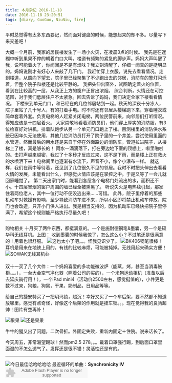 ```yaml
---
title: 本月杂记 2016-11-18
date: 2016-11-18 23:20:51
tags: [diary, GuoGuo, NiuNiu, fire]
---
```

平时总觉得有太多东西要记，然而面对键盘的时候，能想起来的却不多。尽量写下来交差吧！

大概一个月前，我家的居民楼发生了一场小火灾，在凌晨3点的时候。
我先是在迷糊中听到果果不停的朝着门口大叫，楼道有频繁的紧急的脚步声。妈妈大声叫醒了我，说可能着火了，你闻闻是不是有烟味？我立刻清醒了，仔细一闻真的是挺明显的。妈妈说刚才有好心人来敲了几下门。
我赶忙穿上衣服，说先去看看情况。走到楼道，从窗向下望去，院子里已经聚集了不少跑出去的邻居，消防车的警灯闪烁着，但整个院子和楼还是比较平静的。
我把头伸出窗外，试图确定着火的位置，看到在比较高的一层，从我正上方的窗户正冒出浓烟。
综合判断，火情还在可控范围，对于我们低层住户不太紧急。回去告诉了妈妈，我们决定全家下楼看看情况。
下楼来到单元门口，和已经在的几位邻居站到一起。秋天的深夜十分冻人，院子里站了几十号人，有的打着手电。时不时还有邻居从楼梯跑下来，穿着睡衣或简单套着外套。负责电梯的人赶紧关闭电梯，两位民警前来，向邻居们打听情况。得知应该是十四层着火。
大家崇敬地看着消防员们，他们穿上厚实的消防服，有3位检查好对讲机，排着队跑步从另一个单元门口跑上了楼。目测楼里的消防供水系统已因年久无法使用，其他几位消防员打开了院子里的一个井盖，尝试使用里面的水管道。然而最后的用水还是来自于停在外面路边的消防车，管道拉进院子，从楼梯上了楼，真是够长的！
雨水一滴滴落下，打在旁边地下室的顶棚上，噼里啪啦的。击打声越来越密，我过了十多秒才反应过来，这不是下雨，而是楼上正在救火的水喷洒下来！电梯间里也逐渐有水流下，声音不小，像个小瀑布一样。
就这样，我们在雨中等待着，还见到了几位很久不见的邻居。我时不时把头伸出去看看火情的发展，未能看出什么，但感觉火情应该是在掌控之中。于是又等了一会儿就回家睡觉了。
第二天出家门时，能看到各层各个电梯门处流出的水，面积还不小。十四层冒烟的窗户周围的墙已经全被熏黑了。
听说失火是电热毯引起，那家住着两位老人，其中一位行动不便没逃出来……可惜。
此外，院子里停着的那些机动车对救援有影响，至少导致消防车进不来，所以小区即将禁止机动车停放，院门也会改造，只开小门供人进出。我是相当支持的，因为机动车已经快把院子里停满了，希望这个规则能严格执行尽量久吧！

---

购物相关
十月买了两件东西，都挺满意的。一个是施耐德钢笔&墨囊，另一个是硕华科无线耳机。上图：
收到墨囊的时候我惊了，怎么这么小？不过笔还是很满意的！用着也很舒服。
![这也太小了吧。。。怪我见识少了。](https://github.com/veslam/ImagesForBlog/raw/master/res/20161118_01_Diary.jpg)
![BK406钢笔很棒！](https://github.com/veslam/ImagesForBlog/raw/master/res/20161118_02_Diary.jpg)
耳机是用来在地铁上用的，有线的比较麻烦，可能被扽掉。无线用起来确实方便！
![SOWAK无线耳机👍](https://github.com/veslam/ImagesForBlog/raw/master/res/20161118_03_Diary.jpg)

双十一买了几个大件：一个妈妈喜爱的多功能微波炉（能蒸，烤，甚至当消毒碗柜。。。），一台大金空气净化器（照着公司的买的），一个米狗运动相机（准备以后去延庆骑行用！），一个iPad mini4（活动价2500左右，感觉挺值的），小件更是数不过来，狗粮，狗窝，干果，奶制品，日用品等等。

给自己的捷安特买了一把玥玛锁，超沉！幸好又买了一个车后架，要不然都不知道放哪里。感觉有点奇怪，好像这个后架的作用就是挂车锁。。。现在觉得我的良驹超帅！图片有空再补！

![果果](https://github.com/veslam/ImagesForBlog/raw/master/res/20161118_04_Diary.jpg)
![还是果果](https://github.com/veslam/ImagesForBlog/raw/master/res/20161118_05_Diary.jpg)

牛牛的腿又出了问题，二次骨折。外固定失败，重新内固定＋住院。说来话长了。

今天周五，非常渴望踢球！然而pm2.5 278。。。戴着口罩强行踢，到后面口罩里面湿的不怎么透气了。发挥还是很不错！灵活性还是有的。

---

![今日最佳哈哈哈哈哈](https://github.com/veslam/ImagesForBlog/raw/master/res/20161118_06_Diary.png)
最近循环的单曲：__Synchronicity IV__
<embed src="http://www.xiami.com/widget/1267165_2344737/singlePlayer.swf" type="application/x-shockwave-flash" width="257" height="33" wmode="transparent"></embed>
